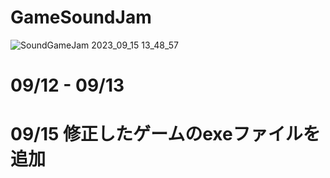 # GameSoundJam

![SoundGameJam 2023_09_15 13_48_57](https://github.com/Iketerumanato/GameSoundJam/assets/74332407/6c3e841c-e2ca-4f95-8ad2-7d486be1a9b6)


# 09/12 - 09/13
# 09/15 修正したゲームのexeファイルを追加
